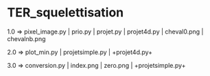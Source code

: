# TER_squelettisation

1.0 => pixel_image.py | prio.py | projet.py | projet4d.py | cheval0.png | chevalnb.png

2.0 => plot_min.py | projetsimple.py | +projet4d.py+

3.0 => conversion.py | index.png | zero.png | +projetsimple.py+
